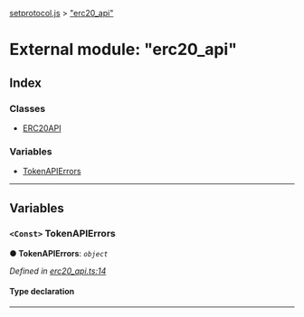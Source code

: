 [setprotocol.js](../README.md) > ["erc20_api"](../modules/_erc20_api_.md)

# External module: "erc20_api"

## Index

### Classes

* [ERC20API](../classes/_erc20_api_.erc20api.md)

### Variables

* [TokenAPIErrors](_erc20_api_.md#tokenapierrors)

---

## Variables

<a id="tokenapierrors"></a>

### `<Const>` TokenAPIErrors

**● TokenAPIErrors**: *`object`*

*Defined in [erc20_api.ts:14](https://github.com/SetProtocol/setProtocol.js/blob/50270c7/src/api/erc20_api.ts#L14)*

#### Type declaration

___

